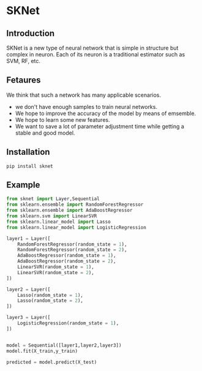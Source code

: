 # SKNet

## Introduction
SKNet is a new type of neural network that is simple in structure but complex in neuron. Each of its neuron is a traditional estimator such as SVM, RF, etc.  

## Fetaures 
We think that such a network has many applicable scenarios.  
- we don't have enough samples to train neural networks. 
- We hope to improve the accuracy of the model by means of emsemble. 
- We hope to learn some new features. 
- We want to save a lot of parameter adjustment time while getting a stable and good model.


## Installation

```python3
pip install sknet
```


## Example

```python
from sknet import Layer,Sequential
from sklearn.ensemble import RandomForestRegressor
from sklearn.ensemble import AdaBoostRegressor
from sklearn.svm import LinearSVR
from sklearn.linear_model import Lasso
from sklearn.linear_model import LogisticRegression

layer1 = Layer([
    RandomForestRegressor(random_state = 1),
    RandomForestRegressor(random_state = 2),
    AdaBoostRegressor(random_state = 1),
    AdaBoostRegressor(random_state = 2),
    LinearSVR(random_state = 1),
    LinearSVR(random_state = 2),
])

layer2 = Layer([
    Lasso(random_state = 1),
    Lasso(random_state = 2),
])

layer3 = Layer([
    LogisticRegression(random_state = 1),
])


model = Sequential([layer1,layer2,layer3])
model.fit(X_train,y_train)

predicted = model.predict(X_test)

```



